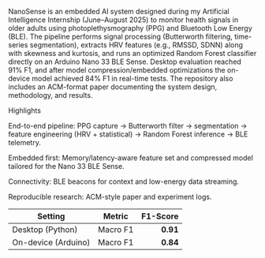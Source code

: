 





NanoSense is an embedded AI system designed during my Artificial Intelligence Internship (June–August 2025) to monitor health signals in older adults using photoplethysmography (PPG) and Bluetooth Low Energy (BLE). The pipeline performs signal processing (Butterworth filtering, time-series segmentation), extracts HRV features (e.g., RMSSD, SDNN) along with skewness and kurtosis, and runs an optimized Random Forest classifier directly on an Arduino Nano 33 BLE Sense. Desktop evaluation reached 91% F1, and after model compression/embedded optimizations the on-device model achieved 84% F1 in real-time tests. The repository also includes an ACM-format paper documenting the system design, methodology, and results.   

Highlights   

End-to-end pipeline: PPG capture → Butterworth filter → segmentation → feature engineering (HRV + statistical) → Random Forest inference → BLE telemetry.   

Embedded first: Memory/latency-aware feature set and compressed model tailored for the Nano 33 BLE Sense.   

Connectivity: BLE beacons for context and low-energy data streaming.   


Reproducible research: ACM-style paper and experiment logs.      

   
| Setting             | Metric   | F1-Score |
| ------------------- | -------- | -------: |
| Desktop (Python)    | Macro F1 | **0.91** |
| On-device (Arduino) | Macro F1 | **0.84** |
